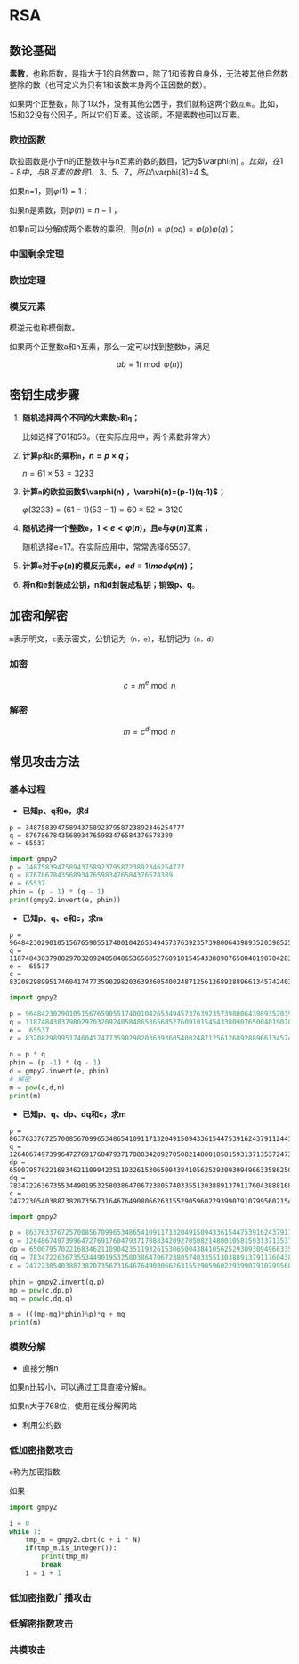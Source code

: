 # RSA

## 数论基础

**素数**，也称质数，是指大于1的自然数中，除了1和该数自身外，无法被其他自然数整除的数（也可定义为只有1和该数本身两个正因数的数）。

如果两个正整数，除了1以外，没有其他公因子，我们就称这两个数`互素`。比如，15和32没有公因子，所以它们互素。这说明，不是素数也可以互素。

### 欧拉函数

欧拉函数是小于n的正整数中与n互素的数的数目，记为$\varphi(n) $。比如，在1-8中，与8互素的数是1、3、5、7，所以$\varphi(8)=4 $。

如果n=1，则$\varphi(1)=1$；

如果n是素数，则$\varphi(n)=n-1$；

如果n可以分解成两个素数的乘积，则$\varphi(n)=\varphi(pq)=\varphi(p)\varphi(q)$；

### 中国剩余定理

### 欧拉定理

### 模反元素

模逆元也称模倒数。

如果两个正整数a和n互素，那么一定可以找到整数b，满足

$$ab \equiv 1(\bmod \varphi(n))$$

## 密钥生成步骤

1. **随机选择两个不同的大素数`p`和`q`；**

   比如选择了61和53。（在实际应用中，两个素数非常大）

2. **计算`p`和`q`的乘积`n`，$n = p \times q$；**

   $n = 61 \times 53 = 3233$

3. **计算`n`的欧拉函数$\varphi(n) $，$\varphi(n)=(p-1)(q-1)$；**

   $\varphi(3233) = (61-1)(53-1) = 60 \times 52 = 3120$

4. **随机选择一个整数`e`，$1<e<\varphi(n)$，且`e`与$\varphi(n)$互素；**

   随机选择e=17。在实际应用中，常常选择65537。

5. **计算`e`对于$\varphi(n)$的模反元素`d`，$ed \equiv 1 (mod \varphi(n))$；**

   

6. **将n和e封装成公钥，n和d封装成私钥；销毁p、q**。

## 加密和解密

`m`表示明文，`c`表示密文，公钥记为`（n，e）`，私钥记为`（n，d）`

### 加密

$$c = m^e \bmod n$$

### 解密

$$m = c^d \bmod n$$

## 常见攻击方法

### 基本过程

- **已知p、q和e，求d**

```
p = 3487583947589437589237958723892346254777
q = 8767867843568934765983476584376578389
e = 65537
```

```python
import gmpy2
p = 3487583947589437589237958723892346254777
q = 8767867843568934765983476584376578389
e = 65537
phin = (p - 1) * (q - 1)
print(gmpy2.invert(e, phin))
```

- **已知p、q、e和c，求m**

```
p =  9648423029010515676590551740010426534945737639235739800643989352039852507298491399561035009163427050370107570733633350911691280297777160200625281665378483
q =  11874843837980297032092405848653656852760910154543380907650040190704283358909208578251063047732443992230647903887510065547947313543299303261986053486569407
e =  65537
c = 83208298995174604174773590298203639360540024871256126892889661345742403314929861939100492666605647316646576486526217457006376842280869728581726746401583705899941768214138742259689334840735633553053887641847651173776251820293087212885670180367406807406765923638973161375817392737747832762751690104423869019034
```

```python
import gmpy2

p = 9648423029010515676590551740010426534945737639235739800643989352039852507298491399561035009163427050370107570733633350911691280297777160200625281665378483
q = 11874843837980297032092405848653656852760910154543380907650040190704283358909208578251063047732443992230647903887510065547947313543299303261986053486569407
e =  65537
c = 83208298995174604174773590298203639360540024871256126892889661345742403314929861939100492666605647316646576486526217457006376842280869728581726746401583705899941768214138742259689334840735633553053887641847651173776251820293087212885670180367406807406765923638973161375817392737747832762751690104423869019034

n = p * q
phin = (p -1) * (q - 1)
d = gmpy2.invert(e, phin)
# 解密
m = pow(c,d,n)
print(m)
```

- **已知p、q、dp、dq和c，求m**

```
p = 8637633767257008567099653486541091171320491509433615447539162437911244175885667806398411790524083553445158113502227745206205327690939504032994699902053229  
q = 12640674973996472769176047937170883420927050821480010581593137135372473880595613737337630629752577346147039284030082593490776630572584959954205336880228469  
dp = 6500795702216834621109042351193261530650043841056252930930949663358625016881832840728066026150264693076109354874099841380454881716097778307268116910582929  
dq = 783472263673553449019532580386470672380574033551303889137911760438881683674556098098256795673512201963002175438762767516968043599582527539160811120550041  
c = 24722305403887382073567316467649080662631552905960229399079107995602154418176056335800638887527614164073530437657085079676157350205351945222989351316076486573599576041978339872265925062764318536089007310270278526159678937431903862892400747915525118983959970607934142974736675784325993445942031372107342103852
```

```python
import gmpy2

p = 8637633767257008567099653486541091171320491509433615447539162437911244175885667806398411790524083553445158113502227745206205327690939504032994699902053229 
q = 12640674973996472769176047937170883420927050821480010581593137135372473880595613737337630629752577346147039284030082593490776630572584959954205336880228469 
dp = 6500795702216834621109042351193261530650043841056252930930949663358625016881832840728066026150264693076109354874099841380454881716097778307268116910582929 
dq = 783472263673553449019532580386470672380574033551303889137911760438881683674556098098256795673512201963002175438762767516968043599582527539160811120550041 
c = 24722305403887382073567316467649080662631552905960229399079107995602154418176056335800638887527614164073530437657085079676157350205351945222989351316076486573599576041978339872265925062764318536089007310270278526159678937431903862892400747915525118983959970607934142974736675784325993445942031372107342103852

phin = gmpy2.invert(q,p)
mp = pow(c,dp,p)
mq = pow(c,dq,q)

m = (((mp-mq)*phin)%p)*q + mq
print(m)
```

### 模数分解

- 直接分解n

如果n比较小，可以通过工具直接分解n。

如果n大于768位，使用在线分解网站

- 利用公约数

### 低加密指数攻击

`e`称为加密指数

如果

```python
import gmpy2

i = 0
while 1:
    tmp_m = gmpy2.cbrt(c + i * N)
    if(tmp_m.is_integer()):
        print(tmp_m)
        break
    i = i + 1
```



### 低加密指数广播攻击

### 低解密指数攻击

### 共模攻击

